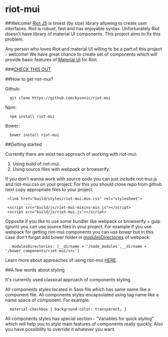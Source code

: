 # riot-mui
##Welcome!
[Riot JS](http://riotjs.com/) is tiniest (by size) library allowing to create user interfaces. Riot is robust, fast and has enjoyable syntax. Unfortunately Riot doesn't have library of material UI components. This project aims to fix this problem.

Any person who loves Riot and material UI willing to be a part of this project - welcome! We have great chance to create set of components which will provide basic features of [Material UI](https://www.google.com/design/spec/material-design/introduction.html) for Riot.

###[CHECK THIS OUT]()

##How to get riot-mui?

Github:
```
  git clone https://github.com/kysonic/riot-mui 
```
Npm:
```
  npm install riot-mui 
```
Bower: 
```
  bower install riot-mui 
```
##Getting started

Currently there are exist two approach of working with riot-mui:

1. Using build of riot-mui.
2. Using source files with webpack or browserify.

If you don't wanna work with source code you can just include riot-mui.js and riot-mui.css on your project. For this you should clone repo from github next copy appropriate files to your project.

```
 <link href="build/styles/riot-mui.min.css" rel="stylesheet">
        ....
 <script src="build/js/riot-mui-mixins-min.js"></script>
 <script src="build/js/riot-mui.js"></script> 
``` 

Opposite if you like to use some bundler like webpack or browserify + gulp (grunt) you can use source files in your project. For example if you use webpack for getting riot-mui components you can use bower but in this case don't forget add bower folder in [modulesDirectories](https://webpack.github.io/docs/configuration.html#resolve-modulesdirectories) of webpack:

```
   modulesDirectories: [__dirname + '/node_modules',__dirname + '/bower_components/riot-mui/src']  
```

Learn more about approaches of using riot-mui [HERE](https://github.com/kysonic/riot-mui/tree/master/examples).

##A few words about styling

It's currently used classical approach of components styling.

All components styles located in Sass file which has same name like a component file.
All components styles encapsulated using tag name like a name space of component. For example:
```
  material-checkbox { background-color: transparent; } 
```
All components styles has special section - "Variables for quick styling" which will help you to style main features of components really quickly. Also you have possibility to override it whatever you want.

